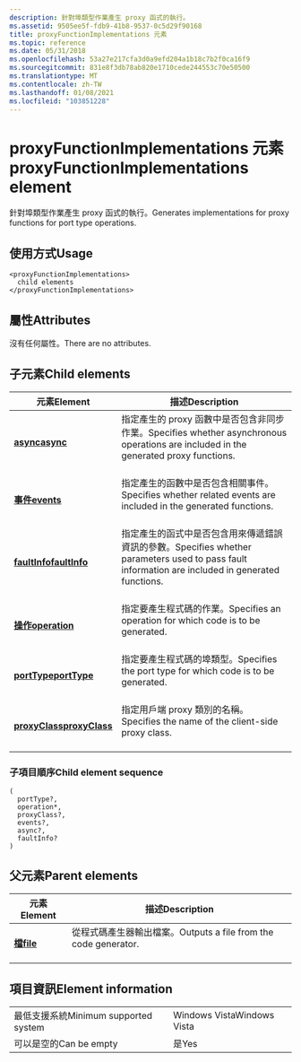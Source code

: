 ```yaml
---
description: 針對埠類型作業產生 proxy 函式的執行。
ms.assetid: 9505ee5f-fdb9-41b8-9537-0c5d29f90168
title: proxyFunctionImplementations 元素
ms.topic: reference
ms.date: 05/31/2018
ms.openlocfilehash: 53a27e217cfa3d0a9efd204a1b18c7b2f0ca16f9
ms.sourcegitcommit: 831e8f3db78ab820e1710cede244553c70e50500
ms.translationtype: MT
ms.contentlocale: zh-TW
ms.lasthandoff: 01/08/2021
ms.locfileid: "103851228"
---
```

# <a name="proxyfunctionimplementations-element"></a><span data-ttu-id="63a04-103">proxyFunctionImplementations 元素</span><span class="sxs-lookup"><span data-stu-id="63a04-103">proxyFunctionImplementations element</span></span>

<span data-ttu-id="63a04-104">針對埠類型作業產生 proxy 函式的執行。</span><span class="sxs-lookup"><span data-stu-id="63a04-104">Generates implementations for proxy functions for port type operations.</span></span>

## <a name="usage"></a><span data-ttu-id="63a04-105">使用方式</span><span class="sxs-lookup"><span data-stu-id="63a04-105">Usage</span></span>

``` syntax
<proxyFunctionImplementations>
  child elements
</proxyFunctionImplementations>
```

## <a name="attributes"></a><span data-ttu-id="63a04-106">屬性</span><span class="sxs-lookup"><span data-stu-id="63a04-106">Attributes</span></span>

<span data-ttu-id="63a04-107">沒有任何屬性。</span><span class="sxs-lookup"><span data-stu-id="63a04-107">There are no attributes.</span></span>

## <a name="child-elements"></a><span data-ttu-id="63a04-108">子元素</span><span class="sxs-lookup"><span data-stu-id="63a04-108">Child elements</span></span>



| <span data-ttu-id="63a04-109">元素</span><span class="sxs-lookup"><span data-stu-id="63a04-109">Element</span></span>                                     | <span data-ttu-id="63a04-110">描述</span><span class="sxs-lookup"><span data-stu-id="63a04-110">Description</span></span>                                                                                                             |
|---------------------------------------------|-------------------------------------------------------------------------------------------------------------------------|
| [<span data-ttu-id="63a04-111">**async**</span><span class="sxs-lookup"><span data-stu-id="63a04-111">**async**</span></span>](async.md)<br/>           | <span data-ttu-id="63a04-112">指定產生的 proxy 函數中是否包含非同步作業。</span><span class="sxs-lookup"><span data-stu-id="63a04-112">Specifies whether asynchronous operations are included in the generated proxy functions.</span></span><br/> <br/>         |
| [<span data-ttu-id="63a04-113">**事件**</span><span class="sxs-lookup"><span data-stu-id="63a04-113">**events**</span></span>](events.md)<br/>         | <span data-ttu-id="63a04-114">指定產生的函數中是否包含相關事件。</span><span class="sxs-lookup"><span data-stu-id="63a04-114">Specifies whether related events are included in the generated functions.</span></span><br/> <br/>                        |
| [<span data-ttu-id="63a04-115">**faultInfo**</span><span class="sxs-lookup"><span data-stu-id="63a04-115">**faultInfo**</span></span>](faultinfo.md)<br/>   | <span data-ttu-id="63a04-116">指定產生的函式中是否包含用來傳遞錯誤資訊的參數。</span><span class="sxs-lookup"><span data-stu-id="63a04-116">Specifies whether parameters used to pass fault information are included in generated functions.</span></span><br/> <br/> |
| [<span data-ttu-id="63a04-117">**操作**</span><span class="sxs-lookup"><span data-stu-id="63a04-117">**operation**</span></span>](operation.md)<br/>   | <span data-ttu-id="63a04-118">指定要產生程式碼的作業。</span><span class="sxs-lookup"><span data-stu-id="63a04-118">Specifies an operation for which code is to be generated.</span></span><br/> <br/>                                        |
| [<span data-ttu-id="63a04-119">**portType**</span><span class="sxs-lookup"><span data-stu-id="63a04-119">**portType**</span></span>](porttype.md)<br/>     | <span data-ttu-id="63a04-120">指定要產生程式碼的埠類型。</span><span class="sxs-lookup"><span data-stu-id="63a04-120">Specifies the port type for which code is to be generated.</span></span><br/> <br/>                                       |
| [<span data-ttu-id="63a04-121">**proxyClass**</span><span class="sxs-lookup"><span data-stu-id="63a04-121">**proxyClass**</span></span>](proxyclass.md)<br/> | <span data-ttu-id="63a04-122">指定用戶端 proxy 類別的名稱。</span><span class="sxs-lookup"><span data-stu-id="63a04-122">Specifies the name of the client-side proxy class.</span></span><br/> <br/>                                               |



### <a name="child-element-sequence"></a><span data-ttu-id="63a04-123">子項目順序</span><span class="sxs-lookup"><span data-stu-id="63a04-123">Child element sequence</span></span>

``` syntax
(
  portType?, 
  operation*, 
  proxyClass?, 
  events?, 
  async?, 
  faultInfo?
)
```

## <a name="parent-elements"></a><span data-ttu-id="63a04-124">父元素</span><span class="sxs-lookup"><span data-stu-id="63a04-124">Parent elements</span></span>



| <span data-ttu-id="63a04-125">元素</span><span class="sxs-lookup"><span data-stu-id="63a04-125">Element</span></span>                         | <span data-ttu-id="63a04-126">描述</span><span class="sxs-lookup"><span data-stu-id="63a04-126">Description</span></span>                                                    |
|---------------------------------|----------------------------------------------------------------|
| [<span data-ttu-id="63a04-127">**檔**</span><span class="sxs-lookup"><span data-stu-id="63a04-127">**file**</span></span>](file.md)<br/> | <span data-ttu-id="63a04-128">從程式碼產生器輸出檔案。</span><span class="sxs-lookup"><span data-stu-id="63a04-128">Outputs a file from the code generator.</span></span><br/> <br/> |



## <a name="element-information"></a><span data-ttu-id="63a04-129">項目資訊</span><span class="sxs-lookup"><span data-stu-id="63a04-129">Element information</span></span>



|                                     |               |
|-------------------------------------|---------------|
| <span data-ttu-id="63a04-130">最低支援系統</span><span class="sxs-lookup"><span data-stu-id="63a04-130">Minimum supported system</span></span><br/> | <span data-ttu-id="63a04-131">Windows Vista</span><span class="sxs-lookup"><span data-stu-id="63a04-131">Windows Vista</span></span> |
| <span data-ttu-id="63a04-132">可以是空的</span><span class="sxs-lookup"><span data-stu-id="63a04-132">Can be empty</span></span>                        | <span data-ttu-id="63a04-133">是</span><span class="sxs-lookup"><span data-stu-id="63a04-133">Yes</span></span>           |



 

 




